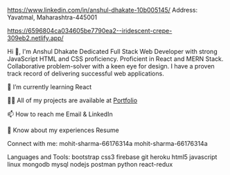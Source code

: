 

https://www.linkedin.com/in/anshul-dhakate-10b005145/
Address: Yavatmal, Maharashtra-445001

https://6596804ca034605be7790ea2--iridescent-crepe-309eb2.netlify.app/

Hi 👋, I'm Anshul Dhakate
Dedicated Full Stack Web Developer with strong JavaScript HTML and CSS proficiency. Proficient in React and MERN Stack. Collaborative problem-solver with a keen eye for design. I have a proven track record of delivering successful web applications.

🌱 I’m currently learning React

👨‍💻 All of my projects are available at [Portfolio](https://6596804ca034605be7790ea2--iridescent-crepe-309eb2.netlify.app/) 

📫 How to reach me Email & LinkedIn

📄 Know about my experiences Resume

Connect with me:
mohit-sharma-66176314a mohit-sharma-66176314a

Languages and Tools:
bootstrap css3 firebase git heroku html5 javascript linux mongodb mysql nodejs postman python react-redux
